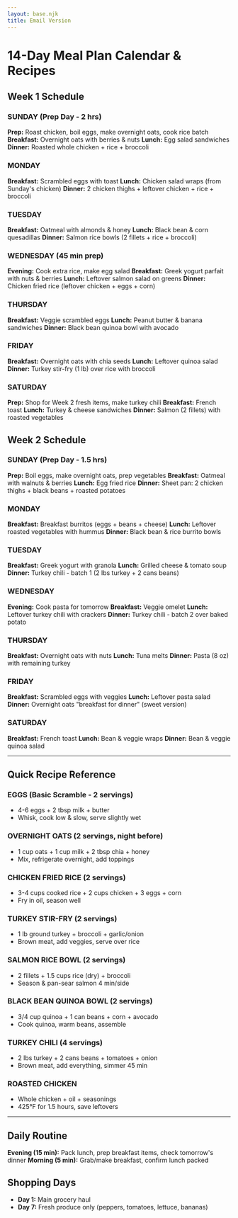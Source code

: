 ```yaml
---
layout: base.njk
title: Email Version
---
```


# 14-Day Meal Plan Calendar & Recipes

## Week 1 Schedule

### SUNDAY (Prep Day - 2 hrs)
**Prep:** Roast chicken, boil eggs, make overnight oats, cook rice batch
**Breakfast:** Overnight oats with berries & nuts
**Lunch:** Egg salad sandwiches  
**Dinner:** Roasted whole chicken + rice + broccoli

### MONDAY  
**Breakfast:** Scrambled eggs with toast
**Lunch:** Chicken salad wraps (from Sunday's chicken)
**Dinner:** 2 chicken thighs + leftover chicken + rice + broccoli

### TUESDAY
**Breakfast:** Oatmeal with almonds & honey
**Lunch:** Black bean & corn quesadillas
**Dinner:** Salmon rice bowls (2 fillets + rice + broccoli)

### WEDNESDAY (45 min prep)
**Evening:** Cook extra rice, make egg salad
**Breakfast:** Greek yogurt parfait with nuts & berries
**Lunch:** Leftover salmon salad on greens
**Dinner:** Chicken fried rice (leftover chicken + eggs + corn)

### THURSDAY
**Breakfast:** Veggie scrambled eggs
**Lunch:** Peanut butter & banana sandwiches
**Dinner:** Black bean quinoa bowl with avocado

### FRIDAY
**Breakfast:** Overnight oats with chia seeds
**Lunch:** Leftover quinoa salad
**Dinner:** Turkey stir-fry (1 lb) over rice with broccoli

### SATURDAY
**Prep:** Shop for Week 2 fresh items, make turkey chili
**Breakfast:** French toast
**Lunch:** Turkey & cheese sandwiches
**Dinner:** Salmon (2 fillets) with roasted vegetables

## Week 2 Schedule

### SUNDAY (Prep Day - 1.5 hrs)
**Prep:** Boil eggs, make overnight oats, prep vegetables
**Breakfast:** Oatmeal with walnuts & berries
**Lunch:** Egg fried rice
**Dinner:** Sheet pan: 2 chicken thighs + black beans + roasted potatoes

### MONDAY
**Breakfast:** Breakfast burritos (eggs + beans + cheese)
**Lunch:** Leftover roasted vegetables with hummus
**Dinner:** Black bean & rice burrito bowls

### TUESDAY
**Breakfast:** Greek yogurt with granola
**Lunch:** Grilled cheese & tomato soup
**Dinner:** Turkey chili - batch 1 (2 lbs turkey + 2 cans beans)

### WEDNESDAY
**Evening:** Cook pasta for tomorrow
**Breakfast:** Veggie omelet
**Lunch:** Leftover turkey chili with crackers
**Dinner:** Turkey chili - batch 2 over baked potato

### THURSDAY
**Breakfast:** Overnight oats with nuts
**Lunch:** Tuna melts
**Dinner:** Pasta (8 oz) with remaining turkey

### FRIDAY
**Breakfast:** Scrambled eggs with veggies
**Lunch:** Leftover pasta salad
**Dinner:** Overnight oats "breakfast for dinner" (sweet version)

### SATURDAY
**Breakfast:** French toast
**Lunch:** Bean & veggie wraps
**Dinner:** Bean & veggie quinoa salad

---

## Quick Recipe Reference

### EGGS (Basic Scramble - 2 servings)
- 4-6 eggs + 2 tbsp milk + butter
- Whisk, cook low & slow, serve slightly wet

### OVERNIGHT OATS (2 servings, night before)
- 1 cup oats + 1 cup milk + 2 tbsp chia + honey
- Mix, refrigerate overnight, add toppings

### CHICKEN FRIED RICE (2 servings)
- 3-4 cups cooked rice + 2 cups chicken + 3 eggs + corn
- Fry in oil, season well

### TURKEY STIR-FRY (2 servings)
- 1 lb ground turkey + broccoli + garlic/onion
- Brown meat, add veggies, serve over rice

### SALMON RICE BOWL (2 servings)
- 2 fillets + 1.5 cups rice (dry) + broccoli
- Season & pan-sear salmon 4 min/side

### BLACK BEAN QUINOA BOWL (2 servings)
- 3/4 cup quinoa + 1 can beans + corn + avocado
- Cook quinoa, warm beans, assemble

### TURKEY CHILI (4 servings)
- 2 lbs turkey + 2 cans beans + tomatoes + onion
- Brown meat, add everything, simmer 45 min

### ROASTED CHICKEN
- Whole chicken + oil + seasonings
- 425°F for 1.5 hours, save leftovers

---

## Daily Routine
**Evening (15 min):** Pack lunch, prep breakfast items, check tomorrow's dinner
**Morning (5 min):** Grab/make breakfast, confirm lunch packed

## Shopping Days
- **Day 1:** Main grocery haul
- **Day 7:** Fresh produce only (peppers, tomatoes, lettuce, bananas)